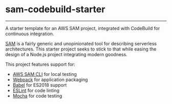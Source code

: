 
# sam-codebuild-starter
---

A starter template for an AWS SAM project, integrated with CodeBuild for continuous integration.

[SAM](https://github.com/awslabs/serverless-application-model/blob/master/versions/2016-10-31.md) is a fairly generic and unopinionated tool for describing serverless architectures. This starter project seeks to stick to that while easing the design of a Node.js project integrating modern goodness.

This project features support for:

- [AWS SAM CLI](https://github.com/awslabs/aws-sam-cli) for local testing
- [Webpack](https://webpack.js.org) for application packaging
- [Babel](https://babeljs.io) for ES2018 support
- [ESLint](https://eslint.org) for code linting
- [Mocha](https://mochajs.org) for code testing